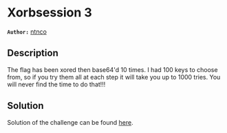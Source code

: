 # Xorbsession 3

**`Author:`** [ntnco](https://github.com/ntnco)

## Description

The flag has been xored then base64'd 10 times. I had 100 keys to choose from, so if you try them all at each step it will take you up to 1000 tries. You will never find the time to do that!!!

## Solution

Solution of the challenge can be found [here](solution/).
